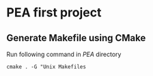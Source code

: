 # PEA first project

## Generate Makefile using CMake
Run following command in _PEA_ directory
``` console
cmake . -G "Unix Makefiles
```
